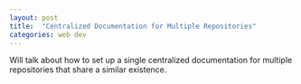 ```yaml
---
layout: post
title:  "Centralized Documentation for Multiple Repositories"
categories: web dev
---
```

Will talk about how to set up a single centralized documentation for multiple repositories that share a similar existence.
